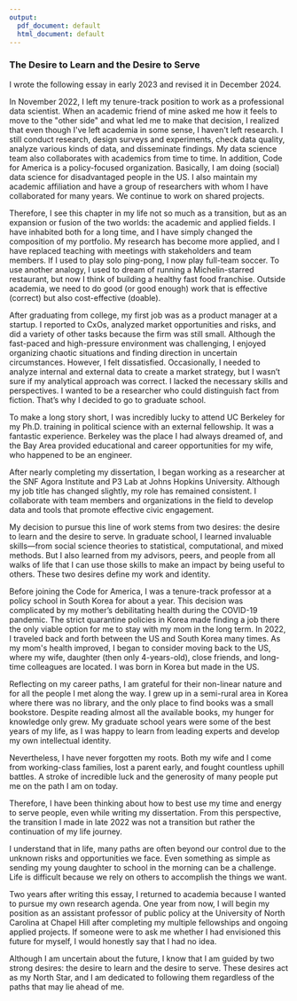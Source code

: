 ```yaml
---
output:
  pdf_document: default
  html_document: default
---
```


### The Desire to Learn and the Desire to Serve

I wrote the following essay in early 2023 and revised it in December 2024.

In November 2022, I left my tenure-track position to work as a professional data scientist. When an academic friend of mine asked me how it feels to move to the "other side" and what led me to make that decision, I realized that even though I've left academia in some sense, I haven't left research. I still conduct research, design surveys and experiments, check data quality, analyze various kinds of data, and disseminate findings. My data science team also collaborates with academics from time to time. In addition, Code for America is a policy-focused organization. Basically, I am doing (social) data science for disadvantaged people in the US. I also maintain my academic affiliation and have a group of researchers with whom I have collaborated for many years. We continue to work on shared projects.

Therefore, I see this chapter in my life not so much as a transition, but as an expansion or fusion of the two worlds: the academic and applied fields. I have inhabited both for a long time, and I have simply changed the composition of my portfolio. My research has become more applied, and I have replaced teaching with meetings with stakeholders and team members. If I used to play solo ping-pong, I now play full-team soccer. To use another analogy, I used to dream of running a Michelin-starred restaurant, but now I think of building a healthy fast food franchise. Outside academia, we need to do good (or good enough) work that is effective (correct) but also cost-effective (doable).

After graduating from college, my first job was as a product manager at a startup. I reported to CxOs, analyzed market opportunities and risks, and did a variety of other tasks because the firm was still small. Although the fast-paced and high-pressure environment was challenging, I enjoyed organizing chaotic situations and finding direction in uncertain circumstances. However, I felt dissatisfied. Occasionally, I needed to analyze internal and external data to create a market strategy, but I wasn’t sure if my analytical approach was correct. I lacked the necessary skills and perspectives. I wanted to be a researcher who could distinguish fact from fiction. That’s why I decided to go to graduate school.

To make a long story short, I was incredibly lucky to attend UC Berkeley for my Ph.D. training in political science with an external fellowship. It was a fantastic experience. Berkeley was the place I had always dreamed of, and the Bay Area provided educational and career opportunities for my wife, who happened to be an engineer.

After nearly completing my dissertation, I began working as a researcher at the SNF Agora Institute and P3 Lab at Johns Hopkins University. Although my job title has changed slightly, my role has remained consistent. I collaborate with team members and organizations in the field to develop data and tools that promote effective civic engagement.

My decision to pursue this line of work stems from two desires: the desire to learn and the desire to serve. In graduate school, I learned invaluable skills—from social science theories to statistical, computational, and mixed methods. But I also learned from my advisors, peers, and people from all walks of life that I can use those skills to make an impact by being useful to others. These two desires define my work and identity.

Before joining the Code for America, I was a tenure-track professor at a policy school in South Korea for about a year. This decision was complicated by my mother’s debilitating health during the COVID-19 pandemic. The strict quarantine policies in Korea made finding a job there the only viable option for me to stay with my mom in the long term. In 2022, I traveled back and forth between the US and South Korea many times. As my mom's health improved, I began to consider moving back to the US, where my wife, daughter (then only 4-years-old), close friends, and long-time colleagues are located. I was born in Korea but made in the US.

Reflecting on my career paths, I am grateful for their non-linear nature and for all the people I met along the way. I grew up in a semi-rural area in Korea where there was no library, and the only place to find books was a small bookstore. Despite reading almost all the available books, my hunger for knowledge only grew. My graduate school years were some of the best years of my life, as I was happy to learn from leading experts and develop my own intellectual identity. 

Nevertheless, I have never forgotten my roots. Both my wife and I come from working-class families, lost a parent early, and fought countless uphill battles. A stroke of incredible luck and the generosity of many people put me on the path I am on today. 

Therefore, I have been thinking about how to best use my time and energy to serve people, even while writing my dissertation. From this perspective, the transition I made in late 2022 was not a transition but rather the continuation of my life journey.

I understand that in life, many paths are often beyond our control due to the unknown risks and opportunities we face. Even something as simple as sending my young daughter to school in the morning can be a challenge. Life is difficult because we rely on others to accomplish the things we want. 

Two years after writing this essay, I returned to academia because I wanted to pursue my own research agenda. One year from now, I will begin my position as an assistant professor of public policy at the University of North Carolina at Chapel Hill after completing my multiple fellowships and ongoing applied projects. If someone were to ask me whether I had envisioned this future for myself, I would honestly say that I had no idea.

Although I am uncertain about the future, I know that I am guided by two strong desires: the desire to learn and the desire to serve. These desires act as my North Star, and I am dedicated to following them regardless of the paths that may lie ahead of me.